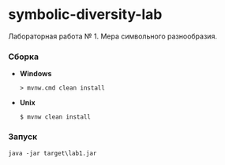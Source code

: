 # symbolic-diversity-lab

Лабораторная работа № 1. Мера символьного разнообразия.

### Сборка
* **Windows** 

    ``> mvnw.cmd clean install``
    
* **Unix** 

    ``$ mvnw clean install``
    
### Запуск

``java -jar target\lab1.jar``
